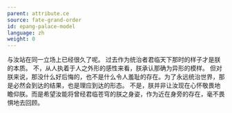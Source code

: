 ```yaml
---
parent: attribute.ce
source: fate-grand-order
id: epang-palace-model
language: zh
weight: 0
---
```


与汝站在同一立场上已经很久了呢。
过去作为统治者君临天下那时的样子才是朕的本质。
不，从人执着于人之外形的感性来看，朕承认那确为异形的模样。
但对朕来说，那没什么好后悔的，也不是什么令人羞耻的存在。为了永远统治世界，那是必然会到达的结果，也是理应到达的形态。
不是，朕并非让汝现在心怀敬畏地瞻仰朕。而是希望汝能将曾经君临苍穹的朕之身姿，作为近在身旁的存在，毫不畏惧地去回顾。
